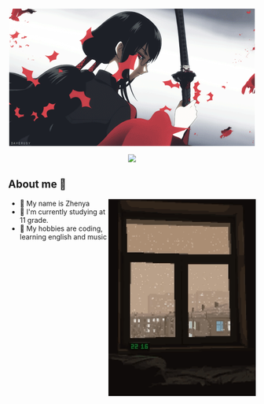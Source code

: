 
<div align="center">
  <p>
    <img src="assets/fwf.gif">
  <p>
<img src="https://readme-typing-svg.herokuapp.com?color=%ffdcdc&lines=You+are+welcome&center=true&width=380&height=50&duration=4000&pause=900">

 </p>
</div>


<div>
  <h2>About me 🚀</h2>
   <div align="center">
    <img src="assets/332.gif" align="right" height="400px">
  </div>
  <ul>
    <li>💊 My name is Zhenya</li>
    <li>📕 I'm currently studying at 11 grade.</li>
    <li>👾 My hobbies are coding, learning english and music </li>
  </ul>
</div>

